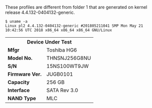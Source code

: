 These profiles are different from folder 1 that are generated on kernel release 4.4.132-0404132-generic.

```
$ uname -a
Linux pl2 4.4.132-0404132-generic #201805211041 SMP Mon May 21 10:42:56 UTC 2018 x86_64 x86_64 x86_64 GNU/Linux
```

<table>
  <tr>
    <th colspan="2"><b>Device Under Test</b></th>
  </tr>
  <tr>
    <td><b>Mfgr</b></td>
    <td>Toshiba HG6</td>
  </tr>
  <tr>
    <td><b>Model No.</b></td>
    <td>THNSNJ256G8NU</td>
  </tr>
  <tr>
    <td><b>S/N</b></td>
    <td>15NS100WT9JW</td>
  </tr>
  <tr>
    <td><b>Firmware Ver.</b></td>
    <td>JUGB0101</td>
  </tr>
  <tr>
    <td><b>Capacity</b></td>
    <td>256 GB</td>
  </tr>
  <tr>
    <td><b>Interface</b></td>
    <td>SATA Rev 3.0<br></td>
  </tr>
  <tr>
    <td><b>NAND Type</b></td>
    <td>MLC</td>
  </tr>
</table>
